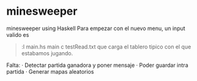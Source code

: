 # minesweeper
minesweeper using Haskell
Para empezar con el nuevo menu, un input valido es
>:l main.hs
>main
>c
>testRead.txt
que carga el tablero tipico con el que estabamos jugando.

Falta:
· Detectar partida ganadora y poner mensaje
· Poder guardar intra partida
· Generar mapas aleatorios
